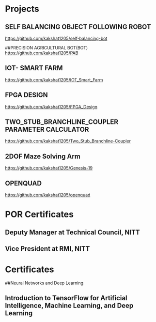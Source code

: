 # Projects

## SELF BALANCING OBJECT FOLLOWING ROBOT
https://github.com/kakshat1205/self-balancing-bot

##PRECISION AGRICULTURAL BOT(BOT)
https://github.com/kakshat1205/PAB

## IOT- SMART FARM
https://github.com/kakshat1205/IOT_Smart_Farm

## FPGA DESIGN
https://github.com/kakshat1205/FPGA_Design

## TWO_STUB_BRANCHLINE_COUPLER PARAMETER CALCULATOR
https://github.com/kakshat1205/Two_Stub_Branchline-Coupler

## 2DOF Maze Solving Arm
https://github.com/kakshat1205/Genesis-19

## OPENQUAD
https://github.com/kakshat1205/openquad


# POR Certificates
## Deputy Manager at Technical Council, NITT


## Vice President at RMI, NITT

# Certificates
##Neural Networks and Deep Learning

## Introduction to TensorFlow for Artificial Intelligence, Machine Learning, and Deep Learning
